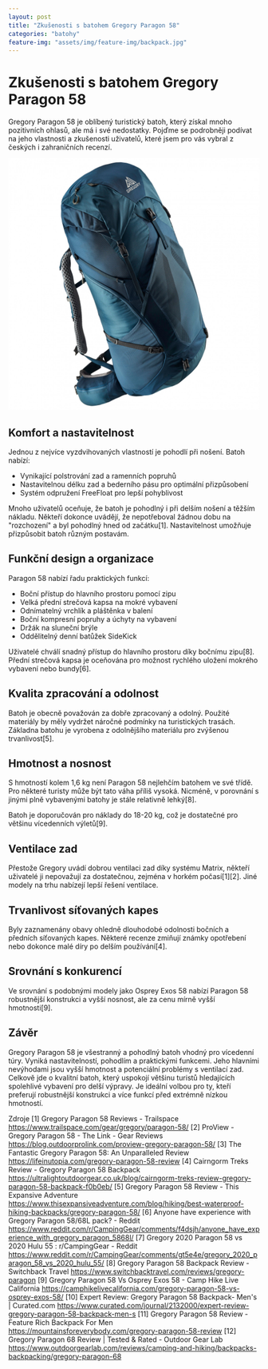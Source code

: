 ```yaml
---
layout: post
title: "Zkušenosti s batohem Gregory Paragon 58"
categories: "batohy"
feature-img: "assets/img/feature-img/backpack.jpg"
---
```


# Zkušenosti s batohem Gregory Paragon 58

Gregory Paragon 58 je oblíbený turistický batoh, který získal mnoho pozitivních ohlasů, ale má i své nedostatky. Pojďme se podrobněji podívat na jeho vlastnosti a zkušenosti uživatelů, které jsem pro vás vybral z českých i zahraničních recenzí.

![Gregory Paragon 58](/assets/posts/gregory-paragon-58.jpg)

## Komfort a nastavitelnost

Jednou z nejvíce vyzdvihovaných vlastností je pohodlí při nošení. Batoh nabízí:

- Vynikající polstrování zad a ramenních popruhů
- Nastavitelnou délku zad a bederního pásu pro optimální přizpůsobení
- Systém odpružení FreeFloat pro lepší pohyblivost

Mnoho uživatelů oceňuje, že batoh je pohodlný i při delším nošení a těžším nákladu. Někteří dokonce uvádějí, že nepotřeboval žádnou dobu na "rozchození" a byl pohodlný hned od začátku[1]. Nastavitelnost umožňuje přizpůsobit batoh různým postavám.

## Funkční design a organizace

Paragon 58 nabízí řadu praktických funkcí:

- Boční přístup do hlavního prostoru pomocí zipu
- Velká přední strečová kapsa na mokré vybavení
- Odnímatelný vrchlík a pláštěnka v balení
- Boční kompresní popruhy a úchyty na vybavení
- Držák na sluneční brýle
- Oddělitelný denní batůžek SideKick

Uživatelé chválí snadný přístup do hlavního prostoru díky bočnímu zipu[8]. Přední strečová kapsa je oceňována pro možnost rychlého uložení mokrého vybavení nebo bundy[6].

## Kvalita zpracování a odolnost

Batoh je obecně považován za dobře zpracovaný a odolný. Použité materiály by měly vydržet náročné podmínky na turistických trasách. Základna batohu je vyrobena z odolnějšího materiálu pro zvýšenou trvanlivost[5].

## Hmotnost a nosnost

S hmotností kolem 1,6 kg není Paragon 58 nejlehčím batohem ve své třídě. Pro některé turisty může být tato váha příliš vysoká. Nicméně, v porovnání s jinými plně vybavenými batohy je stále relativně lehký[8].

Batoh je doporučován pro náklady do 18-20 kg, což je dostatečné pro většinu vícedenních výletů[9].

## Ventilace zad

Přestože Gregory uvádí dobrou ventilaci zad díky systému Matrix, někteří uživatelé ji nepovažují za dostatečnou, zejména v horkém počasí[1][2]. Jiné modely na trhu nabízejí lepší řešení ventilace.

## Trvanlivost síťovaných kapes

Byly zaznamenány obavy ohledně dlouhodobé odolnosti bočních a předních síťovaných kapes. Některé recenze zmiňují známky opotřebení nebo dokonce malé díry po delším používání[4].

## Srovnání s konkurencí

Ve srovnání s podobnými modely jako Osprey Exos 58 nabízí Paragon 58 robustnější konstrukci a vyšší nosnost, ale za cenu mírně vyšší hmotnosti[9].

## Závěr

Gregory Paragon 58 je všestranný a pohodlný batoh vhodný pro vícedenní túry. Vyniká nastavitelností, pohodlím a praktickými funkcemi. Jeho hlavními nevýhodami jsou vyšší hmotnost a potenciální problémy s ventilací zad. Celkově jde o kvalitní batoh, který uspokojí většinu turistů hledajících spolehlivé vybavení pro delší výpravy. Je ideální volbou pro ty, kteří preferují robustnější konstrukci a více funkcí před extrémně nízkou hmotností.

Zdroje
[1] Gregory Paragon 58 Reviews - Trailspace https://www.trailspace.com/gear/gregory/paragon-58/
[2] ProView - Gregory Paragon 58 - The Link - Gear Reviews https://blog.outdoorprolink.com/proview-gregory-paragon-58/
[3] The Fantastic Gregory Paragon 58: An Unparalleled Review https://lifeinutopia.com/gregory-paragon-58-review
[4] Cairngorm Treks Review - Gregory Paragon 58 Backpack https://ultralightoutdoorgear.co.uk/blog/cairngorm-treks-review-gregory-paragon-58-backpack-f0b0eb/
[5] Gregory Paragon 58 Review - This Expansive Adventure https://www.thisexpansiveadventure.com/blog/hiking/best-waterproof-hiking-backpacks/gregory-paragon-58/
[6] Anyone have experience with Gregory Paragon 58/68L pack? - Reddit https://www.reddit.com/r/CampingGear/comments/f4dsjh/anyone_have_experience_with_gregory_paragon_5868l/
[7] Gregory 2020 Paragon 58 vs 2020 Hulu 55 : r/CampingGear - Reddit https://www.reddit.com/r/CampingGear/comments/gt5e4e/gregory_2020_paragon_58_vs_2020_hulu_55/
[8] Gregory Paragon 58 Backpack Review - Switchback Travel https://www.switchbacktravel.com/reviews/gregory-paragon
[9] Gregory Paragon 58 Vs Osprey Exos 58 - Camp Hike Live California https://camphikelivecalifornia.com/gregory-paragon-58-vs-osprey-exos-58/
[10] Expert Review: Gregory Paragon 58 Backpack- Men's | Curated.com https://www.curated.com/journal/2132000/expert-review-gregory-paragon-58-backpack-men-s
[11] Gregory Paragon 58 Review - Feature Rich Backpack For Men https://mountainsforeverybody.com/gregory-paragon-58-review
[12] Gregory Paragon 68 Review | Tested & Rated - Outdoor Gear Lab https://www.outdoorgearlab.com/reviews/camping-and-hiking/backpacks-backpacking/gregory-paragon-68
